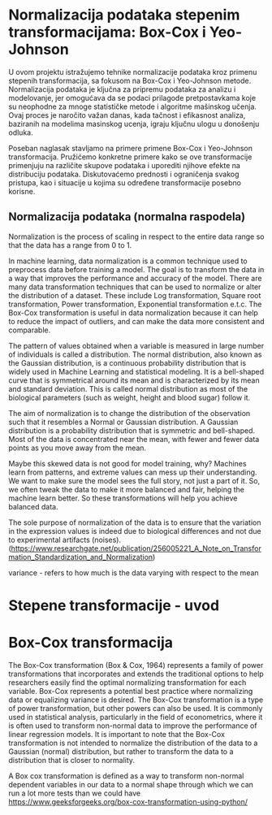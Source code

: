 # Normalizacija podataka stepenim transformacijama: Box-Cox  i Yeo-Johnson 
U ovom projektu istražujemo tehnike normalizacije podataka kroz primenu stepenih transformacija, sa fokusom na Box-Cox i Yeo-Johnson metode. 
Normalizacija podataka je ključna za pripremu podataka za analizu i modelovanje, jer omogućava da se podaci prilagode pretpostavkama koje su neophodne za mnoge statističke metode i algoritme mašinskog učenja. Ovaj proces je naročito važan danas, kada tačnost i efikasnost analiza, baziranih na modelima masinskog ucenja, igraju ključnu ulogu u donošenju odluka.

Poseban naglasak stavljamo na primere primene Box-Cox i Yeo-Johnson transformacija. Pružićemo konkretne primere kako se ove transformacije primenjuju na različite skupove podataka i uporediti njihove efekte na distribuciju podataka. Diskutovaćemo prednosti i ograničenja svakog pristupa, kao i situacije u kojima su određene transformacije posebno korisne.

## Normalizacija podataka (normalna raspodela)
Normalization is the process of scaling in respect to the entire data range so that the data has a range from 0 to 1.

In machine learning, data normalization is a common technique used to preprocess data before training a model. The goal is to transform the data in a way that improves the performance and accuracy of the model.
There are many data transformation techniques that can be used to normalize or alter the distribution of a dataset. These include Log transformation, Square root transformation, Power transformation, Exponential transformation e.t.c. The Box-Cox transformation is useful in data normalization because it can help to reduce the impact of outliers, and can make the data more consistent and comparable.

The pattern of values obtained when a variable is measured in large number of individuals is called a distribution. The normal distribution, also known as the Gaussian distribution, is a continuous probability distribution that is widely used in Machine Learning and statistical modeling. It is a bell-shaped curve that is symmetrical around its mean and is characterized by its mean and standard deviation. This is called normal distribution as most of the biological parameters (such as weight, height and blood sugar) follow it. 

The aim of normalization is to change the distribution of the observation such that it resembles a Normal or Gaussian distribution. A Gaussian distribution is a probability distribution that is symmetric and bell-shaped. Most of the data is concentrated near the mean, with fewer and fewer data points as you move away from the mean.

Maybe this skewed data is not good for model training, why?  Machines learn from patterns, and extreme values can mess up their understanding. We want to make sure the model sees the full story, not just a part of it. So, we often tweak the data to make it more balanced and fair, helping the machine learn better. So these transformations will help you achieve balanced data.

The sole purpose  of  normalization of  the data is to ensure 
that the variation in the expression values is indeed due to biological differences and not 
due to experimental artifacts (noises).  (https://www.researchgate.net/publication/256005221_A_Note_on_Transformation_Standardization_and_Normalization)

variance - refers to how much is the data varying with respect to the mean

# Stepene transformacije - uvod


# Box-Cox transformacija
The Box-Cox transformation (Box & Cox, 1964) represents a family of power transformations that incorporates and
extends the traditional options to help researchers easily find the optimal normalizing transformation
for each variable. Box-Cox represents a potential best practice where normalizing data or
equalizing variance is desired.
The Box-Cox transformation is a type of power transformation, but other powers can also be used. It is commonly used in statistical analysis, particularly in the field of econometrics, where it is often used to transform non-normal data to improve the performance of linear regression models.
It is important to note that the Box-Cox transformation is not intended to normalize the distribution of the data to a Gaussian (normal) distribution, but rather to transform the data to a distribution that is closer to normality.

A Box cox transformation is defined as a way to transform non-normal dependent variables in our data to a normal shape through which we can run a lot more tests than we could have
https://www.geeksforgeeks.org/box-cox-transformation-using-python/

